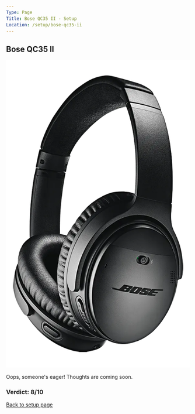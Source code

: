 ```yaml
---
Type: Page
Title: Bose QC35 II - Setup
Location: /setup/bose-qc35-ii
---
```


## Bose QC35 II

<div class="img-container-wide"> <img class="setup-image" alt="A picture of the Bose QC35 II" src="https://raw.githubusercontent.com/george-probably/chachanidze.com/main/Images/setup/bose-qc35-ii.webp"> </div>

Oops, someone's eager! Thoughts are coming soon.

### Verdict: 8/10

[Back to setup page](/setup)